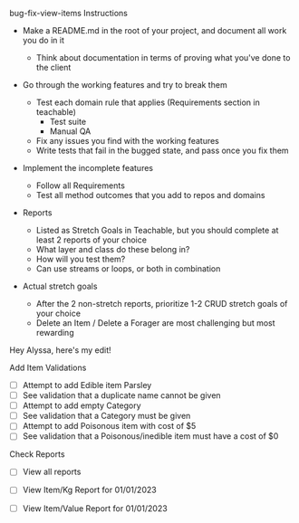 bug-fix-view-items
Instructions 

- Make a README.md in the root of your project, and document all work you do in it
    - Think about documentation in terms of proving what you've done to the client
  
- Go through the working features and try to break them
    - Test each domain rule that applies (Requirements section in teachable)
        - Test suite
        - Manual QA
    - Fix any issues you find with the working features
    - Write tests that fail in the bugged state, and pass once you fix them

- Implement the incomplete features
    - Follow all Requirements
    - Test all method outcomes that you add to repos and domains

- Reports
    - Listed as Stretch Goals in Teachable, but you should complete at least 2 reports of your choice
    - What layer and class do these belong in?
    - How will you test them?
    - Can use streams or loops, or both in combination

- Actual stretch goals
    - After the 2 non-stretch reports, prioritize 1-2 CRUD stretch goals of your choice
    - Delete an Item / Delete a Forager are most challenging but most rewarding

Hey Alyssa, here's my edit! 

Add Item Validations
- [ ] Attempt to add Edible item Parsley
- [ ] See validation that a duplicate name cannot be given
- [ ] Attempt to add empty Category
- [ ] See validation that a Category must be given
- [ ] Attempt to add Poisonous item with cost of $5
- [ ] See validation that a Poisonous/inedible item must have a cost of $0

Check Reports
- [ ] View all reports
- [ ] View Item/Kg Report for 01/01/2023
- [ ] View Item/Value Report for 01/01/2023

